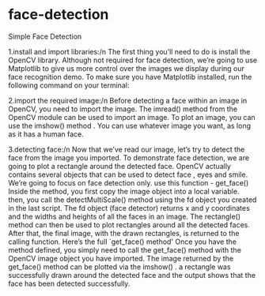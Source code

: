 # face-detection
Simple Face Detection

1.install and import libraries:/n
The first thing you’ll need to do is install the OpenCV library.
Although not required for face detection, we’re going to use Matplotlib to give us more control over the images we display during our face recognition demo.
To make sure you have Matplotlib installed, run the following command on your terminal:

2.import the required image:/n
Before detecting a face within an image in OpenCV, you need to import the image.
The imread() method from the OpenCV module can be used to import an image.
To plot an image, you can use the imshow() method .
You can use whatever image you want, as long as it has a human face.

3.detecting face:/n
Now that we’ve read our image, let’s try to detect the face from the image you imported. To demonstrate face detection, we are going to plot a rectangle around the detected face. OpenCV actually contains several objects that can be used to detect  face , eyes and smile. We’re going to focus on face detection only.
use this function - get_face() 
Inside the method, you first copy the image object into a local variable. then, you call the detectMultiScale() method using the fd object you created in the last script. The fd object (face detector) returns x and y coordinates and the widths and heights of all the faces in an image. The rectangle() method can then be used to plot rectangles around all the detected faces. After that, the final image, with the drawn rectangles, is returned to the calling function. Here’s the full `get_face() method'
Once you have the method defined, you simply need to call the get_face() method with the OpenCV image object you have imported.
The image returned by the get_face() method can be plotted via the imshow() .
a rectangle was successfully drawn around the detected face and the output shows that the face has been detected successfully.
